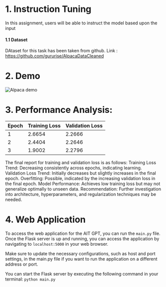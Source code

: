 # 1. Instruction Tuning
In this assignment, users will be able to instruct the model based upon the input

#### 1.1 Dataset
DAtaset for this task has been taken from github.
Link : https://github.com/gururise/AlpacaDataCleaned


# 2. Demo
![Alpaca demo](https://github.com/chaklam-silpasuwanchai/Python-fo-Natural-Language-Processing/assets/35591848/1d5a5eb8-ab2a-402d-9907-aa874849ee8c)


# 3. Performance Analysis:
| Epoch      | Training Loss |  Validation Loss | 
|------------|---------------|------------------|
| 1          | 2.6654        |  2.2666          | 
| 2          | 2.4404        | 2.2646           | 
| 3          | 1.9002        |2.2796            |

The final report for training and validation loss is as follows:
Training Loss Trend: Decreasing consistently across epochs, indicating learning.
Validation Loss Trend: Initially decreases but slightly increases in the final epoch.
Overfitting: Possible, indicated by the increasing validation loss in the final epoch.
Model Performance: Achieves low training loss but may not generalize optimally to unseen data.
Recommendation: Further investigation into architecture, hyperparameters, and regularization techniques may be needed.

# 4. Web Application
To access the web application for the AIT GPT, you can run the `main.py` file. Once the Flask server is up and running, you can access the application by navigating to `localhost:5000` in your web browser.

Make sure to update the necessary configurations, such as host and port settings, in the main.py file if you want to run the application on a different address or port.

You can start the Flask server by executing the following command in your terminal:
`python main.py`
